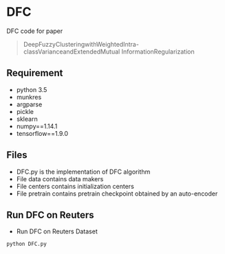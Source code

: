 # DFC
DFC code for paper 
>DeepFuzzyClusteringwithWeightedIntra-classVarianceandExtendedMutual InformationRegularization
## Requirement
* python 3.5
* munkres
* argparse
* pickle
* sklearn
* numpy==1.14.1
* tensorflow==1.9.0
## Files
* DFC.py is the implementation of DFC algorithm
* File data contains data makers
* File centers contains initialization centers
* File pretrain contains pretrain checkpoint obtained by an auto-encoder
## Run DFC on Reuters
* Run DFC on Reuters Dataset
```
python DFC.py
```

